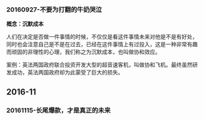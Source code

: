 


### 20160927-不要为打翻的牛奶哭泣

**概念：沉默成本**

人们在决定是否做一件事情的时候，不仅仅是看这件事情未来对他是不是有好处，同时也会注意自己是不是在过去，已经在这件事情上有过投入，这是一种非常有趣而顽固的非理性的心理，我们称之为沉默成本，也叫做协和效应。

案例：英法两国政府联合投资开发大型的超音速客机，叫做协和飞机。最终虽然研发成功，英法两国政府却为此蒙受了巨大的损失。




 



 ## 2016-11

 ### 20161115-长尾爆款，才是真正的未来
